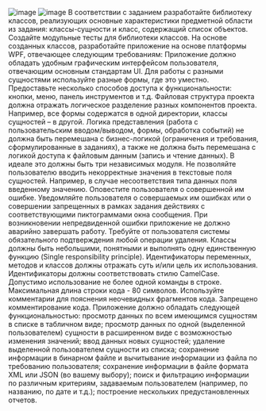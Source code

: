 ![image](https://user-images.githubusercontent.com/105321498/171803146-0f9ded6e-00eb-4837-b4bc-5390965dc917.png)
![image](https://user-images.githubusercontent.com/105321498/171803202-848e5aff-2217-4279-961d-28f0ae2ff5d1.png)
В соответствии с заданием разработайте библиотеку классов, реализующих основные характеристики предметной области из задания: классы-сущности и класс, содержащий список объектов.
Создайте модульные тесты для библиотеки классов.
На основе созданных классов, разработайте приложение на основе платформы WPF, отвечающее следующим требованиям:
Приложение должно обладать удобным графическим интерфейсом пользователя, отвечающим основным стандартам UI. Для работы с разными сущностями используйте разные формы, где это уместно. Предоставьте несколько способов доступа к функциональности: кнопки, меню, панель инструментов и т.д.
Файловая структура проекта должна отражать логическое разделение разных компонентов проекта. Например, все формы содержатся в одной директории, классы сущностей – в другой.
Логика представления (работа с пользовательским вводом/выводом, формы, обработка событий) не должна быть перемешана с бизнес-логикой (ограничения и требования, сформулированные в заданиях), а также не должна быть перемешана с логикой доступа к файловым данным (запись и чтение данных). В идеале это должны быть три независимых модуля.
Не позволяйте пользователю вводить некорректные значения в текстовые поля сущностей. Например, в случае несоответствия типа данных поля введенному значению. Оповестите пользователя о совершенной им ошибке.
Уведомляйте пользователя о совершаемых им ошибках или о совершении запрещенных в рамках задания действиях с соответствующими пиктограммами окна сообщения. При возникновении непредвиденной ошибки приложение не должно аварийно завершать работу.
Требуйте от пользователя системы обязательного подтверждения любой операции удаления.
Классы должны быть небольшими, понятными и выполнять одну единственную функцию (Single responsibility principle).
Идентификаторы переменных, методов и классов должны отражать суть и/или цель их использования. Идентификаторы должны соответствовать стилю CamelCase.
Допустимо использование не более одной команды в строке. Максимальная длина строки кода - 80 символов.
Используйте комментарии для пояснения неочевидных фрагментов кода. Запрещено комментирование кода.
Приложение должно обладать следующей функциональностью:
просмотр данных по всем имеющимся сущностям в списке в табличном виде;
просмотр данных по одной (выделенной пользователем) сущности в расширенном виде с возможностью изменения значений;
ввод данных новых сущностей;
удаление выделенной пользователем сущности из списка;
сохранение информации в бинарном файле и вычитывание информации из файла по требованию пользователя;
сохранение информации в файле формата XML или JSON (во вашему выбору);
поиск и фильтрацию информации по различным критериям, задаваемым пользователем (например, по названию, по дате и т.д.);
построение нескольких предустановленных отчетов.
